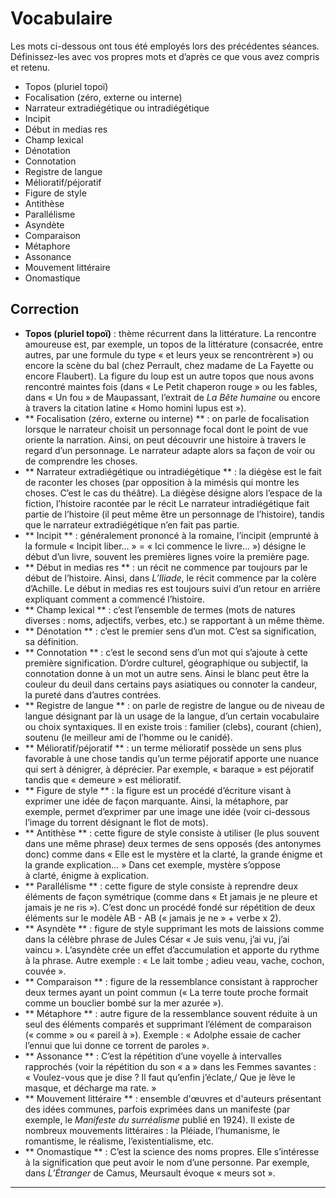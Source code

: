# Vocabulaire

Les mots ci-dessous ont tous été employés lors des précédentes séances. Définissez-les avec vos propres mots et d’après ce que vous avez compris et retenu.

- Topos (pluriel topoï)
- Focalisation (zéro, externe ou interne)
- Narrateur extradiégétique ou intradiégétique
- Incipit
- Début in medias res
- Champ lexical
- Dénotation
- Connotation
- Registre de langue
- Mélioratif/péjoratif
- Figure de style
- Antithèse
- Parallélisme
- Asyndète
- Comparaison
- Métaphore
- Assonance
- Mouvement littéraire
- Onomastique 

## Correction

- **Topos (pluriel topoï)** : thème récurrent dans la littérature. La rencontre amoureuse est, par exemple, un topos de la littérature (consacrée, entre autres, par une formule du type « et leurs yeux se rencontrèrent ») ou encore la scène du bal (chez Perrault, chez madame de La Fayette ou encore Flaubert). La figure du loup est un autre topos que nous avons rencontré maintes fois (dans « Le Petit chaperon rouge » ou les fables, dans « Un fou » de Maupassant, l’extrait de _La Bête humaine_ ou encore à travers la citation latine « Homo homini lupus est »).
- ** Focalisation (zéro, externe ou interne) ** : on parle de focalisation lorsque le narrateur choisit un personnage focal dont le point de vue oriente la narration. Ainsi, on peut découvrir une histoire à travers le regard d’un personnage. Le narrateur adapte alors sa façon de voir ou de comprendre les choses.
- ** Narrateur extradiégétique ou intradiégétique ** : la diégèse est le fait de raconter les choses (par opposition à la mimésis qui montre les choses. C’est le cas du théâtre). La diégèse désigne alors l’espace de la fiction, l’histoire racontée par le récit Le narrateur intradiégétique fait partie de l’histoire (il peut même être un personnage de l’histoire), tandis que le narrateur extradiégétique n’en fait pas partie.
- ** Incipit ** : généralement prononcé à la romaine, l’incipit (emprunté à la formule « Incipit liber… » = « Ici commence le livre… ») désigne le début d’un livre, souvent les premières lignes voire la première page. 
- ** Début in medias res ** : un récit ne commence par toujours par le début de l’histoire. Ainsi, dans _L’Iliade_, le récit commence par la colère d’Achille. Le début in medias res est toujours suivi d’un retour en arrière expliquant comment a commencé l’histoire.
- ** Champ lexical ** : c’est l’ensemble de termes (mots de natures diverses : noms, adjectifs, verbes, etc.) se rapportant à un même thème.
- ** Dénotation ** : c’est le premier sens d’un mot. C’est sa signification, sa définition.
- ** Connotation ** : c’est le second sens d’un mot qui s’ajoute à cette première signification. D’ordre culturel, géographique ou subjectif, la connotation donne à un mot un autre sens. Ainsi le blanc peut être la couleur du deuil dans certains pays asiatiques ou connoter la candeur, la pureté dans d’autres contrées.
- ** Registre de langue ** : on parle de registre de langue ou de niveau de langue désignant par là un usage de la langue, d’un certain vocabulaire ou choix syntaxiques. Il en existe trois : familier (clebs), courant (chien), soutenu (le meilleur ami de l’homme ou le canidé).
- ** Mélioratif/péjoratif ** : un terme mélioratif possède un sens plus favorable à une chose tandis qu’un terme péjoratif apporte une nuance qui sert à dénigrer, à déprécier. Par exemple, « baraque » est péjoratif tandis que « demeure » est mélioratif.
- ** Figure de style ** : la figure est un procédé d’écriture visant à exprimer une idée de façon marquante. Ainsi, la métaphore, par exemple, permet d’exprimer par une image une idée (voir ci-dessous l’image du torrent désignant le flot de mots).
- ** Antithèse ** : cette figure de style consiste à utiliser (le plus souvent dans une même phrase) deux termes de sens opposés (des antonymes donc) comme dans « Elle est le mystère et la clarté, la grande énigme et la grande explication… »  Dans cet exemple, mystère s’oppose à clarté, énigme à explication.
- ** Parallélisme ** : cette figure de style consiste à reprendre deux éléments de façon symétrique (comme dans « Et jamais je ne pleure et jamais je ne ris »). C’est donc un procédé fondé sur répétition de deux éléments sur le modèle AB - AB (« jamais je ne » + verbe x 2).
- ** Asyndète ** : figure de style supprimant les mots de laissions comme dans la célèbre phrase de Jules César « Je suis venu, j’ai vu, j’ai vaincu ». L’asyndète crée un effet d’accumulation et apporte du rythme à la phrase. Autre exemple : « Le lait tombe ; adieu veau, vache, cochon, couvée ».
- ** Comparaison ** : figure de la ressemblance consistant à rapprocher deux termes ayant un point commun (« La terre toute proche formait comme un bouclier bombé sur la mer azurée »).
- ** Métaphore ** : autre figure de la ressemblance souvent réduite à un seul des éléments comparés et supprimant l’élément de comparaison (« comme » ou « pareil à »). Exemple : « Adolphe essaie de cacher l’ennui que lui donne ce torrent de paroles ».
- ** Assonance ** : C’est la répétition d’une voyelle à intervalles rapprochés (voir la répétition du son « a » dans les Femmes savantes : « Voulez-vous que je dise ? Il faut qu’enfin j’éclate,/ Que je lève le masque, et décharge ma rate. »
- ** Mouvement littéraire ** : ensemble d'œuvres et d'auteurs présentant des idées communes, parfois exprimées dans un manifeste (par exemple, le _Manifeste du surréalisme_ publié en 1924). Il existe de nombreux mouvements littéraires : la Pléiade, l’humanisme, le romantisme, le réalisme, l’existentialisme, etc.  
- ** Onomastique ** : C’est la science des noms propres. Elle s’intéresse à la signification que peut avoir le nom d’une personne. Par exemple, dans _L’Étranger_ de Camus, Meursault évoque « meurs sot ».

---- 

